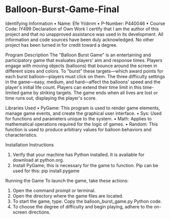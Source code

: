 # Balloon-Burst-Game-Final

Identifying Information
•	Name: Efe Yıldırım
•	P-Number: P440046
•	Course Code: IY499
Declaration of Own Work
I certify that I am the author of this project and that no unapproved assistance was used in its development. All information and code sources have been duly acknowledged. No other project has been turned in for credit toward a degree.



Program Description
The "Balloon Burst Game" is an entertaining and participatory game that evaluates players' aim and response times. Players engage with moving objects (balloons) that bounce around the screen in different sizes and colors. To "burst" these targets—which award points for each burst balloon—players must click on them. The three difficulty settings in the game—easy, medium, and hard—affect the balloons' speed and the player's initial life count. Players can extend their time limit in this time-limited game by striking targets. The game ends when all lives are lost or time runs out, displaying the player's score.

Libraries Used
• PyGame: This program is used to render game elements, manage game events, and create the graphical user interface.
• Sys: Used for functions and parameters unique to the system.
• Math: Applies to mathematical operations required for the logic of games.
• Random: This function is used to produce arbitrary values for balloon behaviors and characteristics.

Installation Instructions
1. Verify that your machine has Python installed. It is available for download at python.org.
2. Install PyGame; this is necessary for the game to function. Pip can be used for this:
pip install pygame

Running the Game
To launch the game, take these actions:
1. Open the command prompt or terminal.
2. Open the directory where the game files are located.
3. To start the game, type:
Copy the balloon_burst_game.py Python code. 
4. To choose the degree of difficulty and begin playing, adhere to the on-screen directions.




